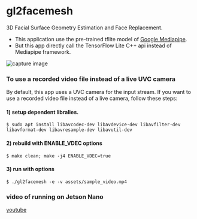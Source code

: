 # gl2facemesh
3D Facial Surface Geometry Estimation and Face Replacement.
- This application use the pre-trained tflite model of [Google Mediapipe](https://github.com/google/mediapipe/tree/master/mediapipe/models).
- But this app directly call the TensorFlow Lite C++ api instead of  Mediapipe framework.

 ![capture image](gl2facemesh_mov.gif "capture image")

### To use a recorded video file instead of a live UVC camera

By default, this app uses a UVC camera for the input stream.
If you want to use a recorded video file instead of a live camera, follow these steps:

#### 1) setup dependent libralies.
```
$ sudo apt install libavcodec-dev libavdevice-dev libavfilter-dev libavformat-dev libavresample-dev libavutil-dev
```

#### 2) rebuild with ENABLE_VDEC options
```
$ make clean; make -j4 ENABLE_VDEC=true
```

#### 3) run with options
```
$ ./gl2facemesh -e -v assets/sample_video.mp4
```


### video of running on Jetson Nano
[youtube](https://www.youtube.com/watch?v=QOTV5_6-Ycc)
